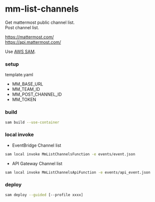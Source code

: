 # mm-list-channels

Get mattermost public channel list.  
Post channel list.

https://mattermost.com/  
https://api.mattermost.com/

Use [AWS SAM](https://docs.aws.amazon.com/serverless-application-model/index.html).

### setup

template.yaml

- MM_BASE_URL
- MM_TEAM_ID
- MM_POST_CHANNEL_ID
- MM_TOKEN

### build

```bash
sam build --use-container
```

### local invoke

- EventBridge Channel list

```bash
sam local invoke MmListChannelsFunction -e events/event.json
```

- API Gateway Channel list

```bash
sam local invoke MmListChannelsApiFunction -e events/api_event.json
```

### deploy

```bash
sam deploy --guided [--profile xxxx]
```

